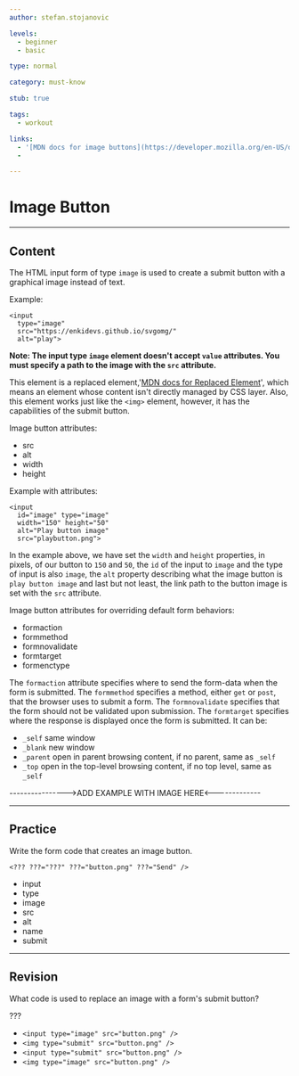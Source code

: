 ```yaml
---
author: stefan.stojanovic

levels:
  - beginner
  - basic

type: normal

category: must-know

stub: true

tags:
  - workout

links:
  - '[MDN docs for image buttons](https://developer.mozilla.org/en-US/docs/Web/HTML/Element/input/image){website}'
  - 

---
```

# Image Button
---
## Content

The HTML input form of type `image` is used to create a submit button with a graphical image instead of text.

Example:
```
<input 
  type="image" 
  src="https://enkidevs.github.io/svgomg/" 
  alt="play">
```

**Note: The input type `image` element doesn't accept `value` attributes. You must specify a path to the image with the `src` attribute.**

This element is a replaced element,'[MDN docs for Replaced Element](https://developer.mozilla.org/en-US/docs/Web/CSS/Replaced_element)', which means an element whose content isn't directly managed by CSS layer. Also, this element works just like the `<img>` element, however, it has the capabilities of the submit button. 

Image button attributes:
  - src
  - alt
  - width
  - height
  
  
Example with attributes:
```
<input 
  id="image" type="image" 
  width="150" height="50" 
  alt="Play button image"
  src="playbutton.png">
```

In the example above, we have set the `width` and `height` properties, in pixels, of our button to `150` and `50`, the `id` of the input to `image` and the type of input is also `image`, the `alt` property describing what the image button is `play button image` and last but not least, the link path to the button image is set with the `src` attribute.


Image button attributes for overriding default form behaviors:
  - formaction
  - formmethod
  - formnovalidate
  - formtarget
  - formenctype

The `formaction` attribute specifies where to send the form-data when the form is submitted.
The `formmethod` specifies a method, either `get` or `post`, that the browser uses to submit a form.
The `formnovalidate` specifies that the form should not be validated upon submission.
The `formtarget` specifies where the response is displayed once the form is submitted. It can be:
  - `_self` same window
  - `_blank` new window
  - `_parent` open in parent browsing content, if no parent, same as `_self`
  - `_top` open in the top-level browsing content, if no top level, same as `_self`
  

---------------->ADD EXAMPLE WITH IMAGE HERE<-------------

---
## Practice

Write the form code that creates an image button.

`<??? ???="???" ???="button.png" ???="Send" />`

* input
* type
* image
* src
* alt
* name
* submit

---
## Revision

What code is used to replace an image with a form's submit button?

???
    
* `<input type="image" src="button.png" />`
* `<img type="submit" src="button.png" />`
* `<input type="submit" src="button.png" />`
* `<img type="image" src="button.png" />`




